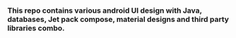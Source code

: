 ### This repo contains various android UI design with Java, databases, Jet pack compose, material designs and third party libraries combo.